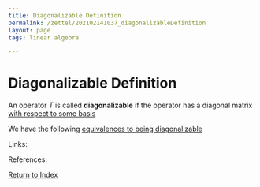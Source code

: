```yaml
---
title: Diagonalizable Definition
permalink: /zettel/202102141037_diagonalizableDefinition
layout: page
tags: linear algebra

---
```

# Diagonalizable Definition

An operator $T$ is called **diagonalizable** if the operator has a diagonal matrix [with respect to some basis](202102072233_matrixLinearMap)

We have the following [equivalences to being diagonalizable](202102141040_conditionsDiagonalizablity)

Links: 

References: 

[Return to Index](index)